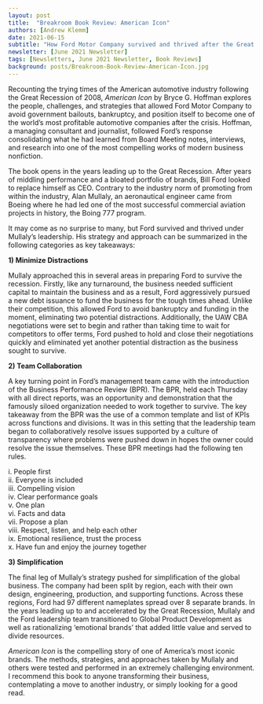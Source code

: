 ```yaml
---
layout: post
title:  "Breakroom Book Review: American Icon"
authors: [Andrew Klemm]
date: 2021-06-15
subtitle: "How Ford Motor Company survived and thrived after the Great Recession."
newsletter: [June 2021 Newsletter]
tags: [Newsletters, June 2021 Newsletter, Book Reviews]
background: posts/Breakroom-Book-Review-American-Icon.jpg
---
```


Recounting the trying times of the American automotive industry following the Great Recession of 2008, <i>American Icon</i> by Bryce G. Hoffman explores the people, challenges, and strategies that allowed Ford Motor Company to avoid government bailouts, bankruptcy, and position itself to become one of the world’s most profitable automotive companies after the crisis. Hoffman, a managing consultant and journalist, followed Ford’s response consolidating what he had learned from Board Meeting notes, interviews, and research into one of the most compelling works of modern business nonfiction.

The book opens in the years leading up to the Great Recession. After years of middling performance and a bloated portfolio of brands, Bill Ford looked to replace himself as CEO. Contrary to the industry norm of promoting from within the industry, Alan Mullaly, an aeronautical engineer came from Boeing where he had led one of the most successful commercial aviation projects in history, the Boing 777 program.

It may come as no surprise to many, but Ford survived and thrived under Mullaly’s leadership. His strategy and approach can be summarized in the following categories as key takeaways:

<b>1)	Minimize Distractions</b>

Mullaly approached this in several areas in preparing Ford to survive the recession. Firstly, like any turnaround, the business needed sufficient capital to maintain the business and as a result, Ford aggressively pursued a new debt issuance to fund the business for the tough times ahead. Unlike their competition, this allowed Ford to avoid bankruptcy and funding in the moment, eliminating two potential distractions. Additionally, the UAW CBA negotiations were set to begin and rather than taking time to wait for competitors to offer terms, Ford pushed to hold and close their negotiations quickly and eliminated yet another potential distraction as the business sought to survive.

<b>2)	Team Collaboration</b>

A key turning point in Ford’s management team came with the introduction of the Business Performance Review (BPR). The BPR, held each Thursday with all direct reports, was an opportunity and demonstration that the famously siloed organization needed to work together to survive. The key takeaway from the BPR was the use of a common template and list of KPIs across functions and divisions. It was in this setting that the leadership team began to collaboratively resolve issues supported by a culture of transparency where problems were pushed down in hopes the owner could resolve the issue themselves. These BPR meetings had the following ten rules.

i.	People first <br>
ii.	Everyone is included <br>
iii.	Compelling vision <br>
iv.	Clear performance goals <br>
v.	One plan <br>
vi.	Facts and data <br>
vii.	Propose a plan <br>
viii.	Respect, listen, and help each other <br>
ix.	Emotional resilience, trust the process <br>
x.	Have fun and enjoy the journey together <br>

<b>3)	Simplification</b>

The final leg of Mullaly’s strategy pushed for simplification of the global business. The company had been split by region, each with their own design, engineering, production, and supporting functions. Across these regions, Ford had 97 different nameplates spread over 8 separate brands. In the years leading up to and accelerated by the Great Recession, Mullaly and the Ford leadership team transitioned to Global Product Development as well as rationalizing ‘emotional brands’ that added little value and served to divide resources.

<i>American Icon</i> is the compelling story of one of America’s most iconic brands. The methods, strategies, and approaches taken by Mullaly and others were tested and performed in an extremely challenging environment. I recommend this book to anyone transforming their business, contemplating a move to another industry, or simply looking for a good read.
